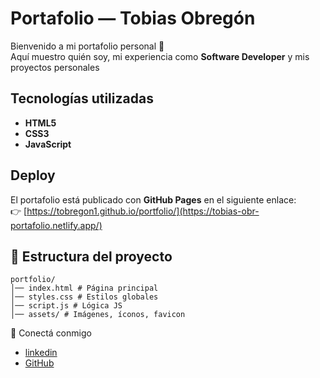 # Portafolio — Tobias Obregón
Bienvenido a mi portafolio personal 🚀  
Aquí muestro quién soy, mi experiencia como **Software Developer** y mis proyectos personales

## Tecnologías utilizadas
- **HTML5**
- **CSS3**
- **JavaScript**

## Deploy
El portafolio está publicado con **GitHub Pages** en el siguiente enlace:  
👉 [https://tobregon1.github.io/portfolio/](https://tobias-obr-portafolio.netlify.app/)

## 📂 Estructura del proyecto
```
portfolio/
│── index.html # Página principal
│── styles.css # Estilos globales
│── script.js # Lógica JS
│── assets/ # Imágenes, íconos, favicon
```

🔗 Conectá conmigo

- [linkedin](https://www.linkedin.com/in/tobiasobreg%C3%B3n-2o25t0b/)
- [GitHub](https://github.com/Tobregon1GitHub)
